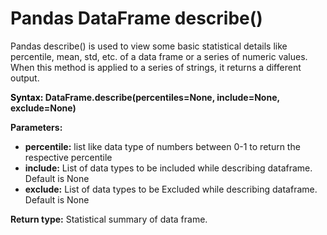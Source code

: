 # Pandas DataFrame describe()

Pandas describe() is used to view some basic statistical details like percentile, mean, std, etc. of a data frame or a series of numeric values. When this method is applied to a series of strings, it returns a different output.

<p>
    <strong style="font-size:20x">
        <span style="color:black;">Syntax:</span> DataFrame.describe(percentiles=None, include=None, exclude=None)
    </strong>
    <div><strong>Parameters: </strong></div>
    <div>
        <ul>
            <li><strong>percentile:</strong> list like data type of numbers between 0-1 to return the respective percentile</li> 
            <li><strong>include:</strong> List of data types to be included while describing dataframe. Default is None</li> 
            <li><strong>exclude:</strong> List of data types to be Excluded while describing dataframe. Default is None </li>
        </ul>
    </div>
    <div><strong>Return type:</strong> Statistical summary of data frame.</div>
    
    
</p>